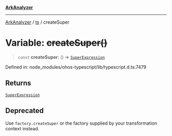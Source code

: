 [**ArkAnalyzer**](../../../../README.md)

***

[ArkAnalyzer](../../../../globals.md) / [ts](../README.md) / createSuper

# Variable: ~~createSuper()~~

> `const` **createSuper**: () => [`SuperExpression`](../interfaces/SuperExpression.md)

Defined in: node\_modules/ohos-typescript/lib/typescript.d.ts:7479

## Returns

[`SuperExpression`](../interfaces/SuperExpression.md)

## Deprecated

Use `factory.createSuper` or the factory supplied by your transformation context instead.
